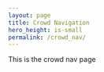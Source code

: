 ```yaml
---
layout: page
title: Crowd Navigation
hero_height: is-small
permalink: /crowd_nav/
---
```


This is the crowd nav page
